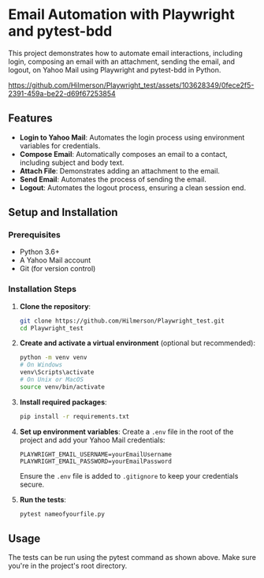 # Email Automation with Playwright and pytest-bdd

This project demonstrates how to automate email interactions, including login, composing an email with an attachment, sending the email, and logout, on Yahoo Mail using Playwright and pytest-bdd in Python.

https://github.com/Hilmerson/Playwright_test/assets/103628349/0fece2f5-2391-459a-be22-d69f67253854

## Features

- **Login to Yahoo Mail**: Automates the login process using environment variables for credentials.
- **Compose Email**: Automatically composes an email to a contact, including subject and body text.
- **Attach File**: Demonstrates adding an attachment to the email.
- **Send Email**: Automates the process of sending the email.
- **Logout**: Automates the logout process, ensuring a clean session end.

## Setup and Installation

### Prerequisites

- Python 3.6+
- A Yahoo Mail account
- Git (for version control)

### Installation Steps

1. **Clone the repository**:
    ```bash
    git clone https://github.com/Hilmerson/Playwright_test.git
    cd Playwright_test
    ```

2. **Create and activate a virtual environment** (optional but recommended):
    ```bash
    python -m venv venv
    # On Windows
    venv\Scripts\activate
    # On Unix or MacOS
    source venv/bin/activate
    ```

3. **Install required packages**:
    ```bash
    pip install -r requirements.txt
    ```

4. **Set up environment variables**:
    Create a `.env` file in the root of the project and add your Yahoo Mail credentials:
    ```
    PLAYWRIGHT_EMAIL_USERNAME=yourEmailUsername
    PLAYWRIGHT_EMAIL_PASSWORD=yourEmailPassword
    ```
    Ensure the `.env` file is added to `.gitignore` to keep your credentials secure.

5. **Run the tests**:
    ```bash
    pytest nameofyourfile.py
    ```

## Usage

The tests can be run using the pytest command as shown above. Make sure you're in the project's root directory.

